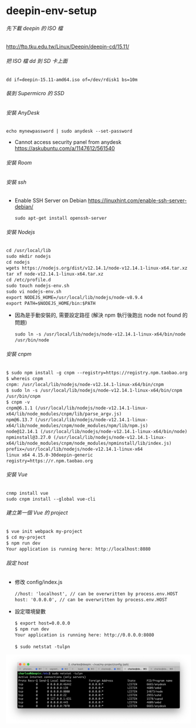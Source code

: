 # deepin-env-setup

###### 先下載 deepin 的 ISO 檔

http://ftp.tku.edu.tw/Linux/Deepin/deepin-cd/15.11/

###### 把 ISO 檔 dd 到 SD 卡上面

    dd if=deepin-15.11-amd64.iso of=/dev/rdisk1 bs=10m

###### 裝到 Supermicro 的 SSD 
###### 安裝 AnyDesk

    echo mynewpassword | sudo anydesk --set-password
    
- Cannot access security panel from anydesk https://askubuntu.com/a/1147612/561540    

###### 安裝 Room
###### 安裝 ssh

- Enable SSH Server on Debian https://linuxhint.com/enable-ssh-server-debian/

      sudo apt-get install openssh-server

###### 安裝 Nodejs

    cd /usr/local/lib
    sudo mkdir nodejs
    cd nodejs
    wgets https://nodejs.org/dist/v12.14.1/node-v12.14.1-linux-x64.tar.xz
    tar xf node-v12.14.1-linux-x64.tar.xz
    cd /etc/profile.d
    sudo touch nodejs-env.sh
    sudo vi nodejs-env.sh
    export NODEJS_HOME=/usr/local/lib/nodejs/node-v8.9.4
    export PATH=$NODEJS_HOME/bin:$PATH
    
- 因為是手動安裝的, 需要設定路徑 (解決 npm 執行後跑出 node not found 的問題)

      sudo ln -s /usr/local/lib/nodejs/node-v12.14.1-linux-x64/bin/node /usr/bin/node
      
###### 安裝 cnpm

    $ sudo npm install -g cnpm --registry=https://registry.npm.taobao.org
    $ whereis cnpm
    cnpm: /usr/local/lib/nodejs/node-v12.14.1-linux-x64/bin/cnpm
    $ sudo ln -s /usr/local/lib/nodejs/node-v12.14.1-linux-x64/bin/cnpm /usr/bin/cnpm
    $ cnpm -v
    cnpm@6.1.1 (/usr/local/lib/nodejs/node-v12.14.1-linux-x64/lib/node_modules/cnpm/lib/parse_argv.js)
    npm@6.13.7 (/usr/local/lib/nodejs/node-v12.14.1-linux-x64/lib/node_modules/cnpm/node_modules/npm/lib/npm.js)
    node@12.14.1 (/usr/local/lib/nodejs/node-v12.14.1-linux-x64/bin/node)
    npminstall@3.27.0 (/usr/local/lib/nodejs/node-v12.14.1-linux-x64/lib/node_modules/cnpm/node_modules/npminstall/lib/index.js)
    prefix=/usr/local/lib/nodejs/node-v12.14.1-linux-x64
    linux x64 4.15.0-30deepin-generic
    registry=https://r.npm.taobao.org
    
###### 安裝 Vue

    cnmp install vue
    sudo cnpm install --global vue-cli
    
###### 建立第一個 Vue 的 project

    $ vue init webpack my-project
    $ cd my-project
    $ npm run dev
    Your application is running here: http://localhost:8080
    
###### 設定 host 
    
- 修改 config/index.js

      //host: 'localhost', // can be overwritten by process.env.HOST
      host: '0.0.0.0', // can be overwritten by process.env.HOST
      
- 設定環境變數

      $ export host=0.0.0.0
      $ npm run dev
      Your application is running here: http://0.0.0.0:8080
      
      $ sudo netstat -tulpn
      
 ![](https://github.com/Charles-Hsu/deepin-env-setup/blob/master/netstat-tulpn.png)
    
   
